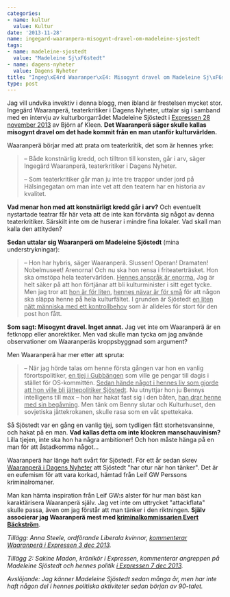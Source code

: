 ```yaml
---
categories:
- name: kultur
  value: Kultur
date: '2013-11-28'
name: ingegard-waaranpera-misogynt-dravel-om-madeleine-sjostedt
tags:
- name: madeleine-sjostedt
  value: "Madeleine Sj\xF6stedt"
- name: dagens-nyheter
  value: Dagens Nyheter
title: "Ingeg\xE4rd Waaranper\xE4: Misogynt dravel om Madeleine Sj\xF6stedt"
type: post
---
```

Jag vill undvika invektiv i denna blogg, men ibland är frestelsen mycket stor. Ingegärd Waaranperä, teaterkritiker i Dagens Nyheter, uttalar sig i samband med en intervju av kulturborgarrådet Madeleine Sjöstedt i [Expressen 28 november 2013](http://www.expressen.se/kultur/toppnyheter-/har-man-en-publik-pa-tio-personer-sa-ska-man-kunna-fa-tva-till/) av Björn af Kleen. **Det Waaranperä säger skulle kallas misogynt dravel om det hade kommit från en man utanför kulturvärlden.**

Waaranperä börjar med att prata om teaterkritik, det som är hennes yrke:

> – Både konstnärlig kredd, och tilltron till konsten, går i arv, säger Ingegärd Waaranperä, teaterkritiker i Dagens Nyheter.
> 
> – Som teaterkritiker går man ju inte tre trappor under jord på Hälsingegatan om man inte vet att den teatern har en historia av kvalitet.

**Vad menar hon med att konstnärligt kredd går i arv?** Och eventuellt nystartade teatrar får här veta att de inte kan förvänta sig något av denna teaterkritiker. Särskilt inte om de huserar i mindre fina lokaler. Vad skall man kalla den attityden?

**Sedan uttalar sig Waaranperä om Madeleine Sjöstedt** (mina understrykningar):

> – Hon har hybris, säger Waaranperä. Slussen! Operan! Dramaten! Nobelmuseet! Arenorna! Och nu ska hon rensa i friteaterträsket. Hon ska omstöpa hela teatervärlden. <u>Hennes anspråk är enorma.</u> Jag är helt säker på att hon förtjänar att bli kulturminister i sitt eget tycke. Men jag tror att <u>hon är för liten</u>, <u>hennes nävar är för små</u> för att någon ska släppa henne på hela kulturfältet. I grunden är Sjöstedt <u>en liten nätt människa med ett kontrollbehov</u> som är alldeles för stort för den post hon fått.

**Som sagt: Misogynt dravel. Inget annat.** Jag vet inte om Waaranperä är en fetknopp eller anorektiker. Men vad skulle man tycka om jag använde observationer om Waaranperäs kroppsbyggnad som argument?

Men Waaranperä har mer etter att spruta:

> – När jag hörde talas om henne första gången var hon en vanlig förortspolitiker, <u>en tjej i Gubbängen</u> som ville ge pengar till dagis i stället för OS-kommittén. <u>Sedan hände något i hennes liv som gjorde att hon ville bli jättepolitiker Sjöstedt</u>. Nu utnyttjar hon ju Bennys intelligens till max – hon har hakat fast sig i den båten, <u>han drar henne med sin begåvning</u>. Men tänk om Benny slutar och Kulturhuset, den sovjetiska jättekrokanen, skulle rasa som en våt spettekaka.

Så Sjöstedt var en gång en vanlig tjej, som tydligen fått storhetsvansinne, och hakat på en man. **Vad kallas detta om inte klockren manschauvinism?** Lilla tjejen, inte ska hon ha några ambitioner! Och hon måste hänga på en man för att åstadkomma något...

Waaranperä har länge haft svårt för Sjöstedt. För ett år sedan skrev [Waaranperä i Dagens Nyheter](http://www.dn.se/kultur-noje/ingegard-waaranpera-madeleine-sjostedt-har-otur-nar-hon-tanker/) att Sjöstedt "har otur när hon tänker". Det är en eufemism för att vara korkad, hämtad från Leif GW Perssons kriminalromaner.

Man kan hämta inspiration från Leif GW:s alster för hur man bäst kan karaktärisera Waaranperä själv. Jag vet inte om uttrycket "attackflata" skulle passa, även om jag förstår att man tänker i den riktningen. **Själv associerar jag Waaranperä mest med [kriminalkommissarien Evert Bäckström](http://sv.wikipedia.org/wiki/Evert_B%C3%A4ckstr%C3%B6m)**.

*Tillägg: Anna Steele, ordförande Liberala kvinnor, [kommenterar Waaranperä i Expressen 3 dec 2013](http://www.expressen.se/kultur/fy-waaranpera/).*

*Tillägg 2: Sakine Madon, krönikör i Expressen, kommenterar angreppen på Madeleine Sjöstedt och hennes politik [i Expressen 7 dec 2013](http://www.expressen.se/ledare/sakine-madon/arroganta-pahopp-fran-kultureliten/).*

*Avslöjande: Jag känner Madeleine Sjöstedt sedan många år, men har inte haft någon del i hennes politiska aktiviteter sedan början av 90-talet.*

